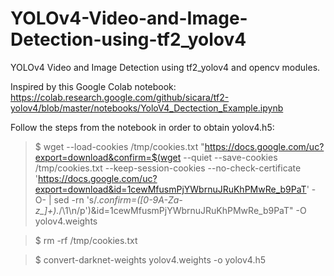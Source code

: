 # YOLOv4-Video-and-Image-Detection-using-tf2_yolov4
YOLOv4 Video and Image Detection using tf2_yolov4 and opencv modules.

Inspired by this Google Colab notebook:
https://colab.research.google.com/github/sicara/tf2-yolov4/blob/master/notebooks/YoloV4_Dectection_Example.ipynb

Follow the steps from the notebook in order to obtain yolov4.h5:

> $ wget --load-cookies /tmp/cookies.txt "https://docs.google.com/uc?export=download&confirm=$(wget --quiet --save-cookies /tmp/cookies.txt --keep-session-cookies --no-check-certificate 'https://docs.google.com/uc?export=download&id=1cewMfusmPjYWbrnuJRuKhPMwRe_b9PaT' -O- | sed -rn 's/.*confirm=([0-9A-Za-z_]+).*/\1\n/p')&id=1cewMfusmPjYWbrnuJRuKhPMwRe_b9PaT" -O yolov4.weights

> $ rm -rf /tmp/cookies.txt

> $ convert-darknet-weights yolov4.weights -o yolov4.h5
